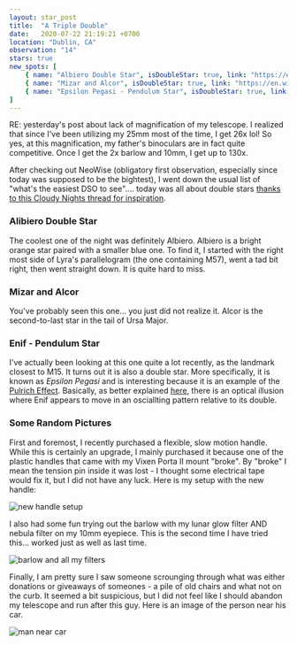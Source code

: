 ```yaml
---
layout: star_post
title:  "A Triple Double"
date:   2020-07-22 21:19:21 +0700
location: "Dublin, CA"
observation: "14"
stars: true
new_spots: [
    { name: "Albiero Double Star", isDoubleStar: true, link: "https://en.wikipedia.org/wiki/Albireo", date: "July 22, 2020" },
    { name: "Mizar and Alcor", isDoubleStar: true, link: "https://en.wikipedia.org/wiki/Mizar_and_Alcor", date: "July 22, 2020" },
    { name: "Epsilon Pegasi - Pendulum Star", isDoubleStar: true, link: "https://en.wikipedia.org/wiki/Epsilon_Pegasi", date: "July 22, 2020" }
]
---
```


RE: yesterday's post about lack of magnification of my telescope. I realized that since I've been utilizing my 25mm most of the time, I get 26x lol! So yes, at this magnification, my father's binoculars are in fact quite competitive. Once I get the 2x barlow and 10mm, I get up to 130x.

After checking out NeoWise (obligatory first observation, especially since today was supposed to be the bightest), I went down the usual list of "what's the easiest DSO to see".... today was all about double stars [thanks to this Cloudy Nights thread for inspiration](https://www.cloudynights.com/topic/272382-easiest-dsos-to-find/). 

### Alibiero Double Star

The coolest one of the night was definitely Albiero. Albiero is a bright orange star paired with a smaller blue one. To find it, I started with the right most side of Lyra's parallelogram (the one containing M57), went a tad bit right, then went straight down. It is quite hard to miss.

### Mizar and Alcor

You've probably seen this one... you just did not realize it. Alcor is the second-to-last star in the tail of Ursa Major. 

### Enif - Pendulum Star

I've actually been looking at this one quite a lot recently, as the landmark closest to M15. It turns out it is also a double star. More specifically, it is known as *Epsilon Pegasi* and is interesting because it is an example of the [Pulrich Effect](https://en.wikipedia.org/wiki/Pulfrich_effect). Basically, as better explained [here](https://pulfrich.siu.edu/Pulfrich_Pages/explains/expl_txt/explaint.html), there is an optical illusion where Enif appears to move in an osciallting pattern relative to its double.

### Some Random Pictures

First and foremost, I recently purchased a flexible, slow motion handle. While this is certainly an upgrade, I mainly purchased it because one of the plastic handles that came with my Vixen Porta II mount "broke". By "broke" I mean the tension pin inside it was lost - I thought some electrical tape would fix it, but I did not have any luck. Here is my setup with the new handle:

![new handle setup](https://imgur.com/G9AmckY.png)

I also had some fun trying out the barlow with my lunar glow filter AND nebula filter on my 10mm eyepiece. This is the second time I have tried this... worked just as well as last time.

![barlow and all my filters](https://imgur.com/kQklTt2.png)

Finally, I am pretty sure I saw someone scrounging through what was either donations or giveaways of someones - a pile of old chairs and what not on the curb. It seemed a bit suspicious, but I did not feel like I should abandon my telescope and run after this guy. Here is an image of the person near his car.

![man near car](https://imgur.com/geBGsd3.png)